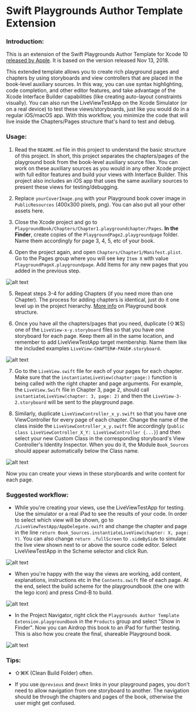 #  Swift Playgrounds Author Template Extension #

### Introduction:

This is an extension of the Swift Playgrounds Author Template for Xcode 10 [released by Apple](https://developer.apple.com/download/more/?=Swift%20Playgrounds%20Author%20Template). It is based on the version released Nov 13, 2018.

This extended template allows you to create rich playground pages and chapters by using storyboards and view controllers that are placed in the book-level auxiliary sources. In this way, you can use syntax highlighting, code completion, and other editor features, and take advantage of the Xcode Interface Builder capabilities (like creating auto-layout constraints visually). You can also run the LiveViewTestApp on the Xcode Simulator (or on a real device) to test these views/storyboards, just like you would do in a regular iOS/macOS app. With this workflow, you minimize the code that will live inside the Chapters/Pages structure that's hard to test and debug.

### Usage:

1. Read the `README.md` file in this project to understand the basic structure of this project. In short, this project separates the chapters/pages of the playground book from the book-level auxiliary source files. You can work on these auxiliary sources as you would in any other Xcode project with full editor features and build your views with Interface Builder. This project also includes an iOS app that uses the same auxiliary sources to present these views for testing/debugging.

2. Replace `yourCoverImage.png` with your Playground book cover image in `PublicResources` (400x300 pixels, png). You can also put all your other assets here.

3. Close the Xcode project and go to `PlaygroundBook/Chapters/Chapter1.playgroundchapter/Pages`. **In the Finder**, create copies of the `PlaygroundPage2.playgroundpage` folder. Name them accordingly for page 3, 4, 5, etc of your book.

4. Open the project again, and open `Chapters/Chapter1/Manifest.plist`. Go to the Pages group where you will see key `Item X` with value `PlaygroundPageX.playgroundpage`. Add Items for any new pages that you added in the previous step.

![alt text](usage_images/addpages.png "Add an item for every page in Manifest.plist")

5. Repeat steps 3-4 for adding Chapters (if you need more than one Chapter). The process for adding chapters is identical, just do it one level up in the project hierarchy. [More info](https://developer.apple.com/documentation/swift_playgrounds/structuring_content_for_swift_playgrounds) on Playground book structure.

6. Once you have all the chapters/pages that you need, duplicate (⇧⌘S) one of the `LiveView-x-y.storyboard` files so that you have one storyboard for each page. Keep them all in the same location, and remember to add LiveViewTestApp target membership. Name them like the included examples `LiveView-CHAPTER#-PAGE#.storyboard`.

![alt text](usage_images/duplicateStoryboards.png "Press ⇧⌘S to duplicate the storyboard files")

7. Go to the `LiveView.swift` file for each of your pages for each chapter. Make sure that the `instantiateLiveView(chapter:page:)` function is being called with the right chapter and page arguments. For example, the `LiveView.Swift` file in Chapter 3, page 2, should call `instantiateLiveView(chapter: 3, page: 2)` and then the `LiveView-3-2.storyboard` will be sent to the playground page.

8. Similarly, duplicate `LiveViewController_x_y.swift` so that you have one ViewController for every page of each chapter. Change the name of the class inside the `LiveViewController_x_y.swift` file accordingly (`public class LiveViewController_X_Y: LiveViewController {...}`) and then select your new Custom Class in the corresponding storyboard's View Controller's Identity Inspector. When you do it, the Module `Book_Sources` should appear automatically below the Class name.

![alt text](usage_images/viewControllerClass.png "Connect your storyboards with the corresponding custom View Controller classes.")

Now you can create your views in these storyboards and write content for each page. 

### Suggested workflow: 

+ While you're creating your views, use the LiveViewTestApp for testing. Use the simulator or a real iPad to see the results of your code. In order to select which view will be shown, go to `/LiveViewTestApp/AppDelegate.swift` and change the chapter and page in the line `return Book_Sources.instantiateLiveView(chapter: X, page: Y)`. You can also change `return .fullScreen` to `.sideBySide` to simulate the live view shown next to or above the source code editor. Select LiveViewTestApp in the Scheme selector and click Run.

![alt text](usage_images/buildLiveView.png "Select the App build scheme to test while creating views")

+ When you're happy with the way the views are working, add content, explanations, instructions etc in the `Contents.swift` file of each page. At the end, select the build scheme for the playgroundbook (the one with the lego icon) and press Cmd-B to build.

![alt text](usage_images/buildBook.png "Select the Playground book build scheme to test the book on an iPad")

+ In the Project Navigator, right click the `Playgrounds Author Template Extension.playgroundbook` in the `Products` group and select "Show in Finder". Now you can Airdrop this book to an iPad for further testing. This is also how you create the final, shareable Playground book.

![alt text](usage_images/viewBook.png "Show the Playground book in Finder and AirDrop to an iPad to test")

### Tips:
+ ⇧⌘K (Clean Build Folder) often.

+ If you use `@previous` and `@next` links in your playground pages, you don't need to allow navigation from one storyboard to another. The navigation should be through the chapters and pages of the book, otherwise the user might get confused.